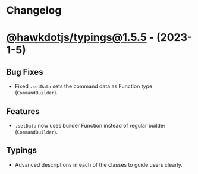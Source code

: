 # Changelog

# [@hawkdotjs/typings@1.5.5](https://www.npmjs.com/package/@hawkdotjs/typings/v/1.5.4) - (2023-1-5)

## Bug Fixes
- Fixed ``.setData`` sets the command data as Function type (``CommandBuilder``).

## Features
- ``.setData`` now uses builder Function instead of regular builder (``CommandBuilder``).

## Typings
- Advanced descriptions in each of the classes to guide users clearly.